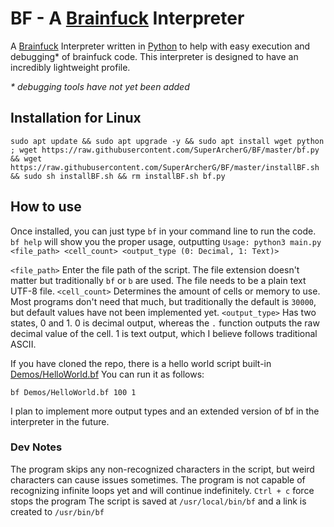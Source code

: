 # BF - A <a href="https://en.wikipedia.org/wiki/brainfuck" target="_blank">Brainfuck</a> Interpreter
A <a href="https://en.wikipedia.org/wiki/brainfuck" target="_blank">Brainfuck</a> Interpreter written in <a href="https://en.wikipedia.org/wiki/python" target="_blank">Python</a> to help with easy execution and debugging* of brainfuck code. This interpreter is designed to have an incredibly lightweight profile.

<i>* debugging tools have not yet been added</i>
## Installation for Linux
```shell
sudo apt update && sudo apt upgrade -y && sudo apt install wget python ; wget https://raw.githubusercontent.com/SuperArcherG/BF/master/bf.py && wget https://raw.githubusercontent.com/SuperArcherG/BF/master/installBF.sh && sudo sh installBF.sh && rm installBF.sh bf.py
```
## How to use

Once installed, you can just type `bf` in your command line to run the code.
`bf help` will show you the proper usage, outputting `Usage: python3 main.py <file_path> <cell_count> <output_type (0: Decimal, 1: Text)>`

`<file_path>` Enter the file path of the script. The file extension doesn't matter but traditionally `bf` or `b` are used. The file needs to be a plain text UTF-8 file.
`<cell_count>` Determines the amount of cells or memory to use. Most programs don't need that much, but traditionally the default is `30000`, but default values have not been implemented yet.
`<output_type>` Has two states, 0 and 1. 0 is decimal output, whereas the `.` function outputs the raw decimal value of the cell. 1 is text output, which I believe follows traditional ASCII.

If you have cloned the repo, there is a hello world script built-in <a href="https://github.com/SuperArcherG/BF/blob/master/Demos/HelloWorld.bf">Demos/HelloWorld.bf</a>
You can run it as follows:
```shell
bf Demos/HelloWorld.bf 100 1
```


I plan to implement more output types and an extended version of bf in the interpreter in the future.

### Dev Notes
The program skips any non-recognized characters in the script, but weird characters can cause issues sometimes.
The program is not capable of recognizing infinite loops yet and will continue indefinitely. `Ctrl + c` force stops the program
The script is saved at `/usr/local/bin/bf` and a link is created to `/usr/bin/bf`
